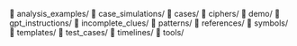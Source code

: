 📁 analysis_examples/
📁 case_simulations/
📁 cases/
📁 ciphers/
📁 demo/
📁 gpt_instructions/
📁 incomplete_clues/
📁 patterns/
📁 references/
📁 symbols/
📁 templates/
📁 test_cases/
📁 timelines/
📁 tools/